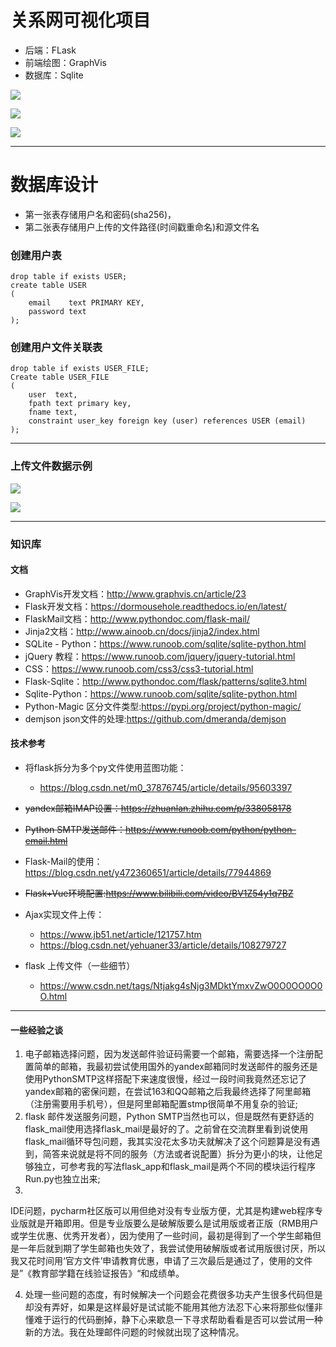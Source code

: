 # 关系网可视化项目

- 后端：FLask
- 前端绘图：GraphVis
- 数据库：Sqlite

![](https://cdn.jsdelivr.net/gh/xx025/cloudimg@main/img/20220208104850.png)

![](https://cdn.jsdelivr.net/gh/xx025/cloudimg/img/20220427213240.png)

![](https://cdn.jsdelivr.net/gh/xx025/cloudimg/img/20220427213444.png)

---

# 数据库设计

- 第一张表存储用户名和密码(sha256)，
- 第二张表存储用户上传的文件路径(时间戳重命名)和源文件名

### 创建用户表

```sqlite
drop table if exists USER;
create table USER
(
    email    text PRIMARY KEY,
    password text
);

```

### 创建用户文件关联表

```sqlite
drop table if exists USER_FILE;
Create table USER_FILE
(
    user  text,
    fpath text primary key,
    fname text,
    constraint user_key foreign key (user) references USER (email)
);
```

---

### 上传文件数据示例

![](https://cdn.jsdelivr.net/gh/xx025/cloudimg/img/20220428173101.png)

![](https://cdn.jsdelivr.net/gh/xx025/cloudimg/img/20220428173147.png)


---

### 知识库

#### 文档

- GraphVis开发文档：http://www.graphvis.cn/article/23
- Flask开发文档：https://dormousehole.readthedocs.io/en/latest/
- FlaskMail文档：http://www.pythondoc.com/flask-mail/
- Jinja2文档：http://www.ainoob.cn/docs/jinja2/index.html
- SQLite - Python：https://www.runoob.com/sqlite/sqlite-python.html
- jQuery 教程：https://www.runoob.com/jquery/jquery-tutorial.html
- CSS：https://www.runoob.com/css3/css3-tutorial.html
- Flask-Sqlite：http://www.pythondoc.com/flask/patterns/sqlite3.html
- Sqlite-Python：https://www.runoob.com/sqlite/sqlite-python.html
- Python-Magic 区分文件类型:https://pypi.org/project/python-magic/
- demjson json文件的处理:https://github.com/dmeranda/demjson

#### 技术参考

- 将flask拆分为多个py文件使用蓝图功能：
    - https://blog.csdn.net/m0_37876745/article/details/95603397

- ~~yandex邮箱IMAP设置：https://zhuanlan.zhihu.com/p/338058178~~
- ~~Python SMTP发送邮件：https://www.runoob.com/python/python-email.html~~
- Flask-Mail的使用：https://blog.csdn.net/y472360651/article/details/77944869
- ~~Flask+Vue环境配置:https://www.bilibili.com/video/BV1Z54y1q7BZ~~
- Ajax实现文件上传：
    - https://www.jb51.net/article/121757.htm
    - https://blog.csdn.net/yehuaner33/article/details/108279727
- flask 上传文件（一些细节）
    - https://www.csdn.net/tags/Ntjakg4sNjg3MDktYmxvZwO0O0OO0O0O.html

----

#### 一些经验之谈

1. 电子邮箱选择问题，因为发送邮件验证码需要一个邮箱，需要选择一个注册配置简单的邮箱，我最初尝试使用国外的yandex邮箱同时发送邮件的服务还是使用PythonSMTP这样搭配下来速度很慢，经过一段时间我竟然还忘记了yandex邮箱的密保问题，在尝试163和QQ邮箱之后我最终选择了阿里邮箱（注册需要用手机号），但是阿里邮箱配置stmp很简单不用复杂的验证;
2. flask 邮件发送服务问题，Python
   SMTP当然也可以，但是既然有更舒适的flask_mail使用选择flask_mail是最好的了。之前曾在交流群里看到说使用flask_mail循环导包问题，我其实没花太多功夫就解决了这个问题算是没有遇到，简答来说就是将不同的服务（方法或者说配置）拆分为更小的块，让他足够独立，可参考我的写法flask_app和flask_mail是两个不同的模块运行程序Run.py也独立出来;
3.

IDE问题，pycharm社区版可以用但绝对没有专业版方便，尤其是构建web程序专业版就是开箱即用。但是专业版要么是破解版要么是试用版或者正版（RMB用户或学生优惠、优秀开发者），因为使用了一些时间，最初是得到了一个学生邮箱但是一年后就到期了学生邮箱也失效了，我尝试使用破解版或者试用版很讨厌，所以我又花时间用‘官方文件’申请教育优惠，申请了三次最后是通过了，使用的文件是”《教育部学籍在线验证报告》“和成绩单。

4. 处理一些问题的态度，有时候解决一个问题会花费很多功夫产生很多代码但是却没有弄好，如果是这样最好是试试能不能用其他方法忍下心来将那些似懂非懂难于运行的代码删掉，静下心来歇息一下寻求帮助看看是否可以尝试用一种新的方法。我在处理邮件问题的时候就出现了这种情况。







